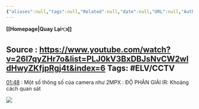 ```yaml
---
{"aliases":null,"tags":null,"Related":null,"date":null,"URL":null,"Author":null,"dg-publish":true,"image":null,"permalink":"/Electric Engineer/ELV/Bản vẽ CCTV/HƯỚNG DẪN ĐỌC BẢN VẼ CCTV/","dgPassFrontmatter":true,"noteIcon":"2","created":"2024-02-29T09:58:33.076+07:00","updated":"2024-03-13T10:56:23.769+07:00"}
---
```


**[[Homepage\|Quay Lại👈]]**

Source : https://www.youtube.com/watch?v=26l7qyZHr7o&list=PLJ0kV3BxDBJsNvCW2wldHwyZKfjpRgj4t&index=6
Tags: #ELV/CCTV 
---

[01:48](https://www.youtube.com/watch?v=26l7qyZHr7o&list=PLJ0kV3BxDBJsNvCW2wldHwyZKfjpRgj4t&index=6#t=108.217278)  :  Một số thông số của camera như
2MPX : ĐỘ PHÂN GIẢI 
IR:  Khoảng cách quan sát

![](https://i.imgur.com/m99R28A.png)

